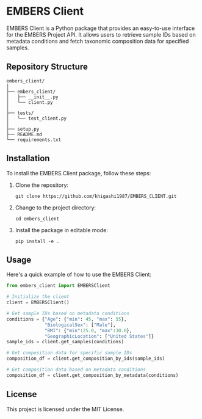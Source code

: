 # EMBERS Client

EMBERS Client is a Python package that provides an easy-to-use interface for the EMBERS Project API. It allows users to retrieve sample IDs based on metadata conditions and fetch taxonomic composition data for specified samples.

## Repository Structure

```
embers_client/
│
├── embers_client/
│   ├── __init__.py
│   └── client.py
│
├── tests/
│   └── test_client.py
│
├── setup.py
├── README.md
└── requirements.txt
```

## Installation

To install the EMBERS Client package, follow these steps:

1. Clone the repository:
   ```
   git clone https://github.com/khigashi1987/EMBERS_CLIENT.git
   ```

2. Change to the project directory:
   ```
   cd embers_client
   ```

3. Install the package in editable mode:
   ```
   pip install -e .
   ```

## Usage

Here's a quick example of how to use the EMBERS Client:

```python
from embers_client import EMBERSClient

# Initialize the client
client = EMBERSClient()

# Get sample IDs based on metadata conditions
conditions = {"Age": {"min": 45, "max": 55},
              "BiologicalSex": ["Male"],
              "BMI": {"min":25.0, "max":30.0},
              "GeographicLocation": ["United States"]}
sample_ids = client.get_samples(conditions)

# Get composition data for specific sample IDs
composition_df = client.get_composition_by_ids(sample_ids)

# Get composition data based on metadata conditions
composition_df = client.get_composition_by_metadata(conditions)
```

## License

This project is licensed under the MIT License.

